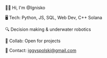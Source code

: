 👋🏼 Hi, I'm @Ignisko

🖥️ Tech: Python, JS, SQL, Web Dev, C++ Solana

🔍 Decision making & underwater robotics

🤝 Collab: Open for projects

📧 Contact: iggyspolski@gmail.com
